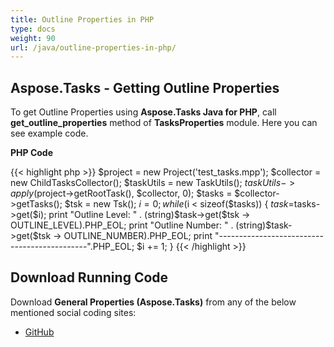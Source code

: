 ```yaml
---
title: Outline Properties in PHP
type: docs
weight: 90
url: /java/outline-properties-in-php/
---
```


## **Aspose.Tasks - Getting Outline Properties**
To get Outline Properties using **Aspose.Tasks Java for PHP**, call **get_outline_properties** method of **TasksProperties** module. Here you can see example code.

**PHP Code**

{{< highlight php >}}
$project = new Project('test_tasks.mpp');
$collector = new ChildTasksCollector();
$taskUtils = new TaskUtils();
$taskUtils->apply($project->getRootTask(), $collector, 0);
$tasks = $collector->getTasks();
$tsk = new Tsk();
$i = 0;
while ($i < sizeof($tasks))
{
    $task=$tasks->get($i);
    print "Outline Level: " . (string)$task->get($tsk -> OUTLINE_LEVEL).PHP_EOL;
    print "Outline Number: " . (string)$task->get($tsk -> OUTLINE_NUMBER).PHP_EOL;
    print "---------------------------------------------".PHP_EOL;
    $i += 1;
}
{{< /highlight >}}

## **Download Running Code**
Download **General Properties (Aspose.Tasks)** from any of the below mentioned social coding sites:

- [GitHub](https://github.com/aspose-tasks/Aspose.Tasks-for-Java/blob/master/Plugins/Aspose_Tasks_Java_for_PHP/src/aspose/tasks/WorkingWithTasks/TasksProperties.php)
